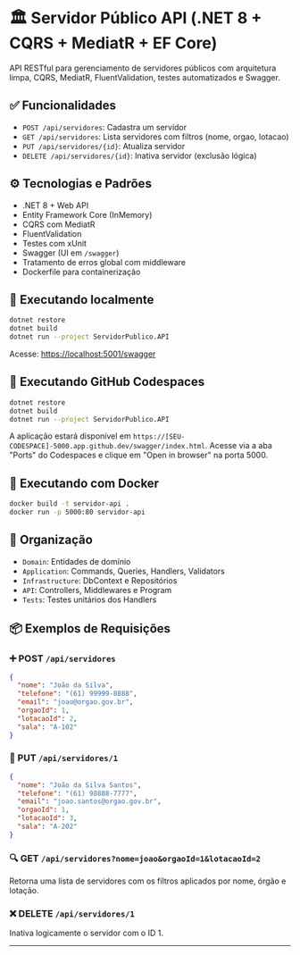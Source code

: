 # 🏛️ Servidor Público API (.NET 8 + CQRS + MediatR + EF Core)

API RESTful para gerenciamento de servidores públicos com arquitetura limpa, CQRS, MediatR, FluentValidation, testes automatizados e Swagger.

## ✅ Funcionalidades

- `POST /api/servidores`: Cadastra um servidor
- `GET /api/servidores`: Lista servidores com filtros (nome, orgao, lotacao)
- `PUT /api/servidores/{id}`: Atualiza servidor
- `DELETE /api/servidores/{id}`: Inativa servidor (exclusão lógica)

## ⚙️ Tecnologias e Padrões

- .NET 8 + Web API
- Entity Framework Core (InMemory)
- CQRS com MediatR
- FluentValidation
- Testes com xUnit
- Swagger (UI em `/swagger`)
- Tratamento de erros global com middleware
- Dockerfile para containerização

## 🚀 Executando localmente

```bash
dotnet restore
dotnet build
dotnet run --project ServidorPublico.API
```

Acesse: [https://localhost:5001/swagger](https://localhost:5001/swagger)


## 🚀 Executando GitHub Codespaces

```bash
dotnet restore
dotnet build
dotnet run --project ServidorPublico.API
```
A aplicação estará disponível em `https://[SEU-CODESPACE]-5000.app.github.dev/swagger/index.html`.
Acesse via a aba "Ports" do Codespaces e clique em "Open in browser" na porta 5000.


## 🐳 Executando com Docker

```bash
docker build -t servidor-api .
docker run -p 5000:80 servidor-api
```

## 📁 Organização

- `Domain`: Entidades de domínio
- `Application`: Commands, Queries, Handlers, Validators
- `Infrastructure`: DbContext e Repositórios
- `API`: Controllers, Middlewares e Program
- `Tests`: Testes unitários dos Handlers


## 📦 Exemplos de Requisições

### ➕ POST `/api/servidores`

```json
{
  "nome": "João da Silva",
  "telefone": "(61) 99999-8888",
  "email": "joao@orgao.gov.br",
  "orgaoId": 1,
  "lotacaoId": 2,
  "sala": "A-102"
}
```

### 🔄 PUT `/api/servidores/1`

```json
{
  "nome": "João da Silva Santos",
  "telefone": "(61) 98888-7777",
  "email": "joao.santos@orgao.gov.br",
  "orgaoId": 1,
  "lotacaoId": 3,
  "sala": "A-202"
}
```

### 🔍 GET `/api/servidores?nome=joao&orgaoId=1&lotacaoId=2`

Retorna uma lista de servidores com os filtros aplicados por nome, órgão e lotação.

### ❌ DELETE `/api/servidores/1`

Inativa logicamente o servidor com o ID 1.

---